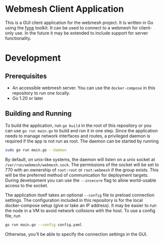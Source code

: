 # Webmesh Client Application

This is a GUI client application for the webmesh project.
It is written in Go using the [fyne](https://fyne.io/) toolkit.
It can be used to connect to a webmesh for client-only use.
In the future it may be extended to include support for server functionality.

# Development

## Prerequisites

- An accessible webmesh server. You can use the `docker-compose` in this repository to run one locally.
- Go 1.20 or later

## Building and Running

To build the application, run `go build` in the root of this repository or you can use `go run main.go` to build and run it in one step.
Since the application needs to manage network interfaces and routes, a privileged daemon is required if the app is not run as root.
The daemon can be started by running

```sh
sudo go run main.go --daemon
```

By default, on unix-like systems, the daemon will listen on a unix socket at `/var/run/webmesh/webmesh.sock`.
The permissions of the socket will be set to 770 with an ownership of `root:root` or `root:webmesh` if the group exists.
This will be the preferred method of communication for deployment targets.
During development you can use the `--insecure` flag to allow world-usable access to the socket.

The application itself takes an optional `--config` file to preload connection settings.
The configuration included in this repository is for the local docker-compose setup (give or take an IP address).
It may be easier to run the node in a VM to avoid network collisions with the host.
To use a config file, run

```sh
go run main.go --config config.yaml
```

Otherwise, you'll be able to specify the connection settings in the GUI.
